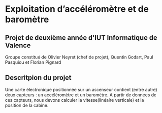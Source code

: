 # Exploitation d’accéléromètre et de baromètre
## Projet de deuxième année d'IUT Informatique de Valence
Groupe constitué de Olivier Neyret (chef de projet), Quentin Godart, Paul Pasquiou et Florian Pignard
## Descritpion du projet
Une carte électronique positionnée sur un ascenseur contient (entre autre) deux capteurs : un accéléromètre et un baromètre. A partir de données de ces capteurs, nous devons calculer la vitesse(linéaire verticale) et la position de la cabine.
